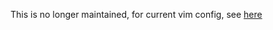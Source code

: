 This is no longer maintained, for current vim config, see [here](https://github.com/bobrippling/dotfiles/tree/master/tiny)
